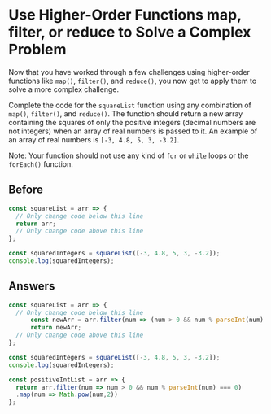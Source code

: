 # Use Higher-Order Functions map, filter, or reduce to Solve a Complex Problem
Now that you have worked through a few challenges using higher-order functions like `map()`, `filter()`, and `reduce()`, 
you now get to apply them to solve a more complex challenge.

Complete the code for the `squareList` function using any combination of `map()`, `filter()`, and `reduce()`. 
The function should return a new array containing the squares of only the positive integers (decimal numbers are not integers) 
when an array of real numbers is passed to it. An example of an array of real numbers is `[-3, 4.8, 5, 3, -3.2]`.

Note: Your function should not use any kind of `for` or `while` loops or the `forEach()` function.

## Before
```javascript
const squareList = arr => {
  // Only change code below this line
  return arr;
  // Only change code above this line
};

const squaredIntegers = squareList([-3, 4.8, 5, 3, -3.2]);
console.log(squaredIntegers);
```
## Answers
```javascript
const squareList = arr => {
  // Only change code below this line
      const newArr = arr.filter(num => (num > 0 && num % parseInt(num) === 0)).map(val=>val*val);
      return newArr;
  // Only change code above this line
};

const squaredIntegers = squareList([-3, 4.8, 5, 3, -3.2]);
console.log(squaredIntegers);
```
```javascript
const positiveIntList = arr => {
  return arr.filter(num => num > 0 && num % parseInt(num) === 0)
  .map(num => Math.pow(num,2))
};
```
